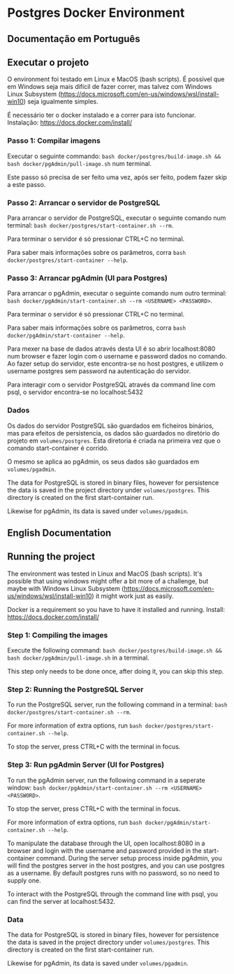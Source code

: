 # Postgres Docker Environment

## Documentação em Português

## Executar o projeto

O environment foi testado em Linux e MacOS (bash scripts). É possível que em Windows seja mais difícil de fazer correr, mas talvez com Windows Linux Subsystem (<https://docs.microsoft.com/en-us/windows/wsl/install-win10>) seja igualmente simples.

É necessário ter o docker instalado e a correr para isto funcionar. Instalação: <https://docs.docker.com/install/>


### Passo 1: Compilar imagens

Executar o seguinte commando: `bash docker/postgres/build-image.sh && bash docker/pgAdmin/pull-image.sh` num terminal.

Este passo só precisa de ser feito uma vez, após ser feito, podem fazer skip a este passo.

### Passo 2: Arrancar o servidor de PostgreSQL

Para arrancar o servidor de PostgreSQL, executar o seguinte comando num terminal: `bash docker/postgres/start-container.sh --rm`.

Para terminar o servidor é só pressionar CTRL+C no terminal.

Para saber mais informações sobre os parâmetros, corra `bash docker/postgres/start-container --help`.

### Passo 3: Arrancar pgAdmin (UI para Postgres)

Para arrancar o pgAdmin, executar o seguinte comando num outro terminal:  `bash docker/pgAdmin/start-container.sh --rm <USERNAME> <PASSWORD>`.

Para terminar o servidor é só pressionar CTRL+C no terminal.

Para saber mais informações sobre os parâmetros, corra `bash docker/pgAdmin/start-container --help`.

Para mexer na base de dados através desta UI é so abrir localhost:8080 num browser e fazer login com o username e password dados no comando. Ao fazer setup do servidor, este encontra-se no host postgres, e utilizem o username postgres sem password na autenticação do servidor.

Para interagir com o servidor PostgreSQL através da command line com psql, o servidor encontra-se no localhost:5432

### Dados

Os dados do servidor PostgreSQL são guardados em ficheiros binários, mas para efeitos de persistencia, os dados são guardados no diretório do projeto em `volumes/postgres`. Esta diretoria é criada na primeira vez que o comando start-container é corrido.

O mesmo se aplica ao pgAdmin, os seus dados são guardados em `volumes/pgadmin`.

The data for PostgreSQL is stored in binary files, however for persistence the data is saved in the project directory under `volumes/postgres`. This directory is created on the first start-container run.

Likewise for pgAdmin, its data is saved under `volumes/pgadmin`.

## English Documentation

## Running the project

The environment was tested in Linux and MacOS (bash scripts). It's possible that using windows might offer a bit more of a challenge, but maybe with Windows Linux Subsystem (<https://docs.microsoft.com/en-us/windows/wsl/install-win10>) it might work just as easily.

Docker is a requirement so you have to have it installed and running. Install: <https://docs.docker.com/install/>

### Step 1: Compiling the images

Execute the following command: `bash docker/postgres/build-image.sh && bash docker/pgAdmin/pull-image.sh` in a terminal.

This step only needs to be done once, after doing it, you can skip this step.

### Step 2: Running the PostgreSQL Server

To run the PostgreSQL server, run the following command in a terminal: `bash docker/postgres/start-container.sh --rm`.

For more information of extra options, run `bash docker/postgres/start-container.sh --help`.

To stop the server, press CTRL+C with the terminal in focus.

### Step 3: Run pgAdmin Server (UI for Postgres)

To run the pgAdmin server, run the following command in a seperate window:  `bash docker/pgAdmin/start-container.sh --rm <USERNAME> <PASSWORD>`.

To stop the server, press CTRL+C with the terminal in focus.

For more information of extra options, run `bash docker/pgAdmin/start-container.sh --help`.

To manipulate the database through the UI, open localhost:8080 in a browser and login with the username and password provided in the start-container command. During the server setup process inside pgAdmin, you will find the postgres server in the host postgres, and you can use postgres as a username. By default postgres runs with no password, so no need to supply one.

To interact with the PostgreSQL through the command line with psql, you can find the server at localhost:5432.

### Data

The data for PostgreSQL is stored in binary files, however for persistence the data is saved in the project directory under `volumes/postgres`. This directory is created on the first start-container run.

Likewise for pgAdmin, its data is saved under `volumes/pgadmin`.

